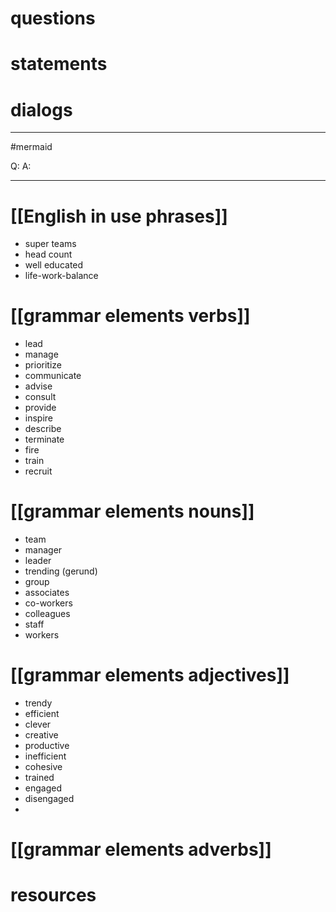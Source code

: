# questions

# statements

# dialogs
---
#mermaid 

Q: 
A: 

---

# [[English in use phrases]]
- super teams
- head count
- well educated
- life-work-balance

# [[grammar elements verbs]]
- lead
- manage
- prioritize
- communicate
- advise
- consult
- provide
- inspire
- describe
- terminate
- fire
- train
- recruit

# [[grammar elements nouns]]
- team
- manager
- leader
- trending (gerund)
- group
- associates
- co-workers
- colleagues
- staff
- workers

# [[grammar elements adjectives]]
- trendy
- efficient
- clever
- creative
- productive
- inefficient
- cohesive
- trained
- engaged
- disengaged
- 
# [[grammar elements adverbs]]

# resources
